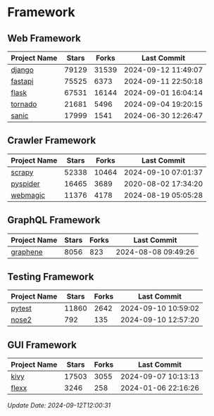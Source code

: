# Framework

## Web Framework
| Project Name | Stars | Forks | Last Commit |
| ------------ | ----- | ----- | ----------- |
| [django](https://github.com/django/django) | 79129 | 31539 | 2024-09-12 11:49:07 |
| [fastapi](https://github.com/fastapi/fastapi) | 75525 | 6373 | 2024-09-11 22:50:18 |
| [flask](https://github.com/pallets/flask) | 67531 | 16144 | 2024-09-01 16:04:14 |
| [tornado](https://github.com/tornadoweb/tornado) | 21681 | 5496 | 2024-09-04 19:20:15 |
| [sanic](https://github.com/sanic-org/sanic) | 17999 | 1541 | 2024-06-30 12:26:47 |

## Crawler Framework
| Project Name | Stars | Forks | Last Commit |
| ------------ | ----- | ----- | ----------- |
| [scrapy](https://github.com/scrapy/scrapy) | 52338 | 10464 | 2024-09-10 07:01:37 |
| [pyspider](https://github.com/binux/pyspider) | 16465 | 3689 | 2020-08-02 17:34:20 |
| [webmagic](https://github.com/code4craft/webmagic) | 11376 | 4178 | 2024-08-19 05:05:28 |

## GraphQL Framework
| Project Name | Stars | Forks | Last Commit |
| ------------ | ----- | ----- | ----------- |
| [graphene](https://github.com/graphql-python/graphene) | 8056 | 823 | 2024-08-08 09:49:26 |

## Testing Framework
| Project Name | Stars | Forks | Last Commit |
| ------------ | ----- | ----- | ----------- |
| [pytest](https://github.com/pytest-dev/pytest) | 11860 | 2642 | 2024-09-10 10:59:02 |
| [nose2](https://github.com/nose-devs/nose2) | 792 | 135 | 2024-09-10 12:57:20 |

## GUI Framework
| Project Name | Stars | Forks | Last Commit |
| ------------ | ----- | ----- | ----------- |
| [kivy](https://github.com/kivy/kivy) | 17503 | 3055 | 2024-09-07 10:13:13 |
| [flexx](https://github.com/flexxui/flexx) | 3246 | 258 | 2024-01-06 22:16:26 |

*Update Date: 2024-09-12T12:00:31*